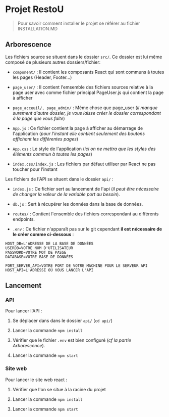 # Projet RestoU

> Pour savoir comment installer le  projet se référer au fichier INSTALLATION.MD

## Arborescence

Les fichiers source se situent dans le dossier `src/`. Ce dossier est lui même composé de plusieurs autres dossiers/fichier:

- `component/` : Il contient les composants React qui sont communs à toutes les pages (Header, Footer...)

- `page_user/` : Il contient l'emsemble des fichiers sources relative à la page user avec comme fichier principal PageUser.js qui contient la page à afficher 

- `page_acceuil/, page_admin/` : Même chose que page_user (*il manque surement d'autre dossier, je vous laisse créer le dossier correspondant à la page que vous faîte*)

- `App.js` : Ce fichier contient la page à afficher au démarrage de l'application (*pour l'instant elle contient seulement des boutons affichant les différentes pages*)

- `App.css` : Le style de l'application (*ici on ne mettra que les styles des éléments commun à toutes les pages*)

- `index.css/index.js` : Les fichiers par défaut utiliser par React ne pas toucher pour l'instant 

Les fichiers de l'API se situent dans le dossier `api/` :

- `index.js` : Ce fichier sert au lancement de l'api (*il peut être nécessaire de changer la valeur de la variable port au besoin*).

- `db.js` : Sert à récupérer les données dans la base de données.

- `routes/` : Contient l'ensemble des fichiers correspondant au différents endpoints.

- `.env` : Ce fichier n'apparaît pas sur le git cependant **il est nécessaire de le créer comme ci-dessous** : 

```
HOST_DB=L'ADRESSE DE LA BASE DE DONNÉES
USERDB=VOTRE NOM D'UTILISATEUR
PASSWORD=VOTRE MOT DE PASSE
DATABASE=VOTRE BASE DE DONNÉES

PORT_SERVER_API=VOTRE PORT DE VOTRE MACHINE POUR LE SERVEUR API
HOST_API=L'ADRESSE OÙ VOUS LANCER L'API
```

## Lancement

### API

Pour lancer l'API :

1.  Se déplacer dans dans le dossier `api/` (`cd api/`)

2. Lancer la commande `npm install`

3. Vérifier que le fichier `.env` est bien configuré (*cf la partie Arborescence*).

4. Lancer la commande `npm start`

### Site web

Pour lancer le site web react :

1. Vérifier que l'on se situe à la racine du projet

2. Lancer la commande `npm install`

3. Lancer la commande `npm start`
